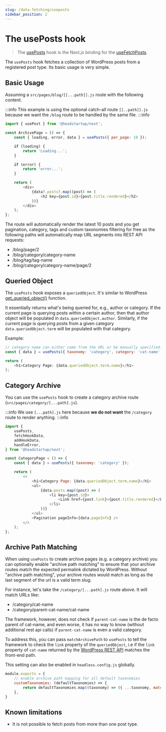 ```yaml
---
slug: /data-fetching/useposts
sidebar_position: 2
---
```

# The usePosts hook


> The [usePosts](/api/modules/headstartwp_next#useposts) hook is the Next.js binding for the [useFetchPosts](/api/namespaces/headstartwp_core.react#usefetchposts).

The `usePosts` hook fetches a collection of WordPress posts from a registered post type. Its basic usage is very simple.

## Basic Usage

Assuming a `src/pages/blog/[[...path]].js` route with the following content.

:::info
This example is using the optional catch-all route `[[..path]].js` because we want the `/blog` route to be handled by the same file.
:::info

```js title="src/pages/blog/[[...path]].js"
import { usePost } from '@headstartwp/next';

const ArchivePage = () => {
	const { loading, error, data } = usePosts({ per_page: 10 });

	if (loading) {
		return 'Loading...';
	}

	if (error) {
		return 'error...';
	}

	return (
		<div>
            {data?.posts?.map((post) => (
                <h2 key={post.id}>{post.title.rendered}</h2>
            ))}
		</div>
	);
};
```

The route will automatically render the latest 10 posts and you get pagination, category, tags and custom taxonomies filtering for free as the following paths will automatically map URL segments into REST API requests:

- /blog/page/2
- /blog/category/category-name
- /blog/tag/tag-name
- /blog/category/category-name/page/2

## Queried Object

The `usePosts` hook exposes a `queriedObject`. It's similar to WordPress [get_queried_object()](https://developer.wordpress.org/reference/functions/get_queried_object/) function.

It essentially returns what's being queried for, e.g., author or category. If the current page is querying posts within a certain author, then that author object will be populated in `data.queriedObject.author`. Similarly, if the current page is querying posts from a given category `data.queriedObject.term` will be populated with that category.

Example: 
```javascript
// category-name can either come from the URL or be manually specified.
const { data } = usePosts({ taxonomy: 'category', category: 'cat-name' });

return (
	<h1>Category Page: {data.queriedObject.term.name}</h1>
);
```

## Category Archive

You can use the `usePosts` hook to create a category archive route (`src/pages/category/[...path].js`).

:::info
We use `[...path].js` here because **we do not want** the `/category` route to render anything.
:::info

```js title="src/pages/category/[...path].js"
import {
	usePosts,
	fetchHookData,
	addHookData,
	handleError,
} from '@headstartwp/next';

const CategoryPage = () => {
	const { data } = usePosts({ taxonomy: 'category' });

	return (
		<>
			<h1>Category Page: {data.queriedObject.term.name}</h1>
			<ul>
				{data.posts.map((post) => (
					<li key={post.id}>
						<Link href={post.link}>{post.title.rendered}</Link>
					</li>
				))}
			</ul>
			<Pagination pageInfo={data.pageInfo} />
		</>
	);
};
```

## Archive Path Matching

When using `usePosts` to create archive pages (e.g. a category archive) you can optionally enable "archive path matching" to ensure that your archive routes match the expected permalink dictated by WordPress. Without "archive path matching", your archive routes would match as long as the last segment of the url is a valid term slug. 

For instance, let's take the  `/category/[...path].js` route above. It will match URLs like:
- /category/cat-name
- /category/parent-cat-name/cat-name

The framework, however, does not check if `parent-cat-name` is the de facto parent of cat-name, and even worse, it has no way to know (without additional rest api calls) if `parent-cat-name` is even a valid category.

To address this, you can pass `matchArchivePath` to `usePosts` to tell the framework to check the `link` property of the `queriedObject`, i.e if the `link` property of `cat-name` returned by the [WordPress REST API](https://developer.wordpress.org/rest-api/reference/categories/#schema) matches the front-end path.

This setting can also be enabled in `headless.config.js` globally.

```js title="headless.config.js"
module.exports = {
	// enable archive path mapping for all default taxonomies
    customTaxonomies: (defaultTaxonomies) => {
		return defaultTaxonomies.map((taxonomy) => ({ ...taxonomy, matchArchivePath: true })),
	},
}
```

## Known limitations

- It is not possible to fetch posts from more than one post type.
